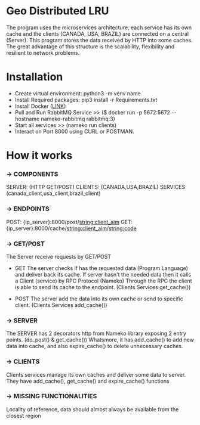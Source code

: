 # Geo Distributed LRU

The program uses the microservices architecture, each service has its own cache and the clients (CANADA, USA, BRAZIL) are connected on a central (Server). This program stores the data received by HTTP into some caches.
The great advantage of this structure is the scalability, flexibility and resilient to network problems.



# Installation

- Create virtual environment: python3 -m venv name
- Install Required packages: pip3 install -r Requirements.txt
- Install Docker ([LINK](https://docs.docker.com/install/))
- Pull and Run RabbitMQ Service >> ($ docker run -p 5672:5672 --hostname nameko-rabbitmq rabbitmq:3)
- Start all services >> (nameko run clients)
- Interact on Port 8000 using CURL or POSTMAN.



# How it works

### -> COMPONENTS

SERVER: (HTTP GET/POST)
CLIENTS: (CANADA,USA,BRAZIL)
SERVICES: (canada_client,usa_client,brazil_client)


### -> ENDPOINTS

POST: {ip_server}:8000/post/<string:client_aim>
GET: {ip_server}:8000/cache/<string:client_aim>/<string:code>


### -> GET/POST

The Server receive requests by GET/POST

- GET
The server checks if has the requested data (Program Language) and deliver back its cache.
If server hasn't the needed data then it calls a Client (service) by RPC Protocol (Nameko)
Through the RPC the client is able to send its cache to the endpoint.
(Clients Services get_cache())

- POST
The server add the data into its own cache or send to specific client.
(Clients Services add_cache())

### -> SERVER

The SERVER has 2 decorators http from Nameko library exposing 2 entry points.
(do_post() & get_cache())
Whatsmore, it has add_cache() to add new data into cache, and also expire_cache() to delete unnecessary caches.


### -> CLIENTS

Clients services manage its own caches and deliver some data to server.
They have add_cache(), get_cache() and expire_cache() functions


### -> MISSING FUNCTIONALITIES

Locality of reference, data should almost always be available from the closest region
